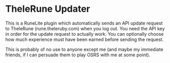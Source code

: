 # TheleRune Updater
This is a RuneLite plugin which automatically sends an API update request to TheleRune (rune.theleruby.com) when you log out. You need the API key in order for the update request to actually work. You can optionally choose how much experience must have been earned before sending the request.

This is probably of no use to anyone except me (and maybe my immediate friends, if I can persuade them to play OSRS with me at some point).